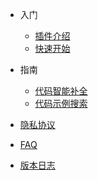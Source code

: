 - 入门
  - [插件介绍](zh-cn/README.md)
  - [快速开始](zh-cn/quickstart.md)

- 指南
  - [代码智能补全](guide/how-to-use-completion.md)
  - [代码示例搜索](zh-cn/guide/how-to-use-codesearch.md)

- [隐私协议](zh-cn/privacy-policy.md)

- [FAQ](zh-cn/faq.md)

- [版本日志](zh-cn/changelog.md)

<!-- - [Need Help](es-us/needhelp.md) -->